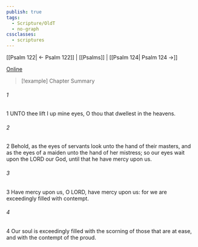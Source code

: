 ```yaml
---
publish: true
tags:
  - Scripture/OldT
  - no-graph
cssclasses:
  - scriptures
---
```

[[Psalm 122| ← Psalm 122]] | [[Psalms]] | [[Psalm 124| Psalm 124 →]]

[Online](https://churchofjesuschrist.org/study/scriptures/ot/ps/123?lang=eng)

>[!example] Chapter Summary
>
###### 1
1 UNTO thee lift I up mine eyes, O thou that dwellest in the heavens.
###### 2
2 Behold, as the eyes of servants look unto the hand of their masters, and as the eyes of a maiden unto the hand of her mistress; so our eyes wait upon the LORD our God, until that he have mercy upon us.
###### 3
3 Have mercy upon us, O LORD, have mercy upon us: for we are exceedingly filled with contempt.
###### 4
4 Our soul is exceedingly filled with the scorning of those that are at ease, and with the contempt of the proud.



